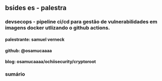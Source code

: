 ## bsides es - palestra
### devsecops - pipeline ci/cd para gestão de vulnerabilidades em imagens docker utlizando o github actions.

#### palestrante: samuel verneck
#### github: @osamucaaaa
#### blog: osamucaaaa/ochiisecurity/cryptoroot

### sumário



